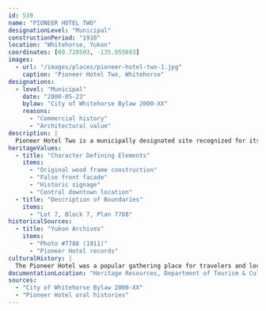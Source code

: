 ```yaml
---
id: 539
name: "PIONEER HOTEL TWO"
designationLevel: "Municipal"
constructionPeriod: "1910"
location: "Whitehorse, Yukon"
coordinates: [60.728503, -135.055693]
images:
  - url: "/images/places/pioneer-hotel-two-1.jpg"
    caption: "Pioneer Hotel Two, Whitehorse"
designations:
  - level: "Municipal"
    date: "2000-05-23"
    bylaw: "City of Whitehorse Bylaw 2000-XX"
    reasons:
      - "Commercial history"
      - "Architectural value"
description: |
  Pioneer Hotel Two is a municipally designated site recognized for its role in the commercial development of Whitehorse and its distinctive early 20th-century architecture. The hotel served travelers and residents during the boom years of the Yukon.
heritageValues:
  - title: "Character Defining Elements"
    items:
      - "Original wood frame construction"
      - "False front facade"
      - "Historic signage"
      - "Central downtown location"
  - title: "Description of Boundaries"
    items:
      - "Lot 7, Block 7, Plan 7788"
historicalSources:
  - title: "Yukon Archives"
    items:
      - "Photo #7788 (1911)"
      - "Pioneer Hotel records"
culturalHistory: |
  The Pioneer Hotel was a popular gathering place for travelers and locals, reflecting the social and economic life of early Whitehorse.
documentationLocation: "Heritage Resources, Department of Tourism & Culture, Government of Yukon, file #DDDD-DD"
sources:
  - "City of Whitehorse Bylaw 2000-XX"
  - "Pioneer Hotel oral histories"
---
```

